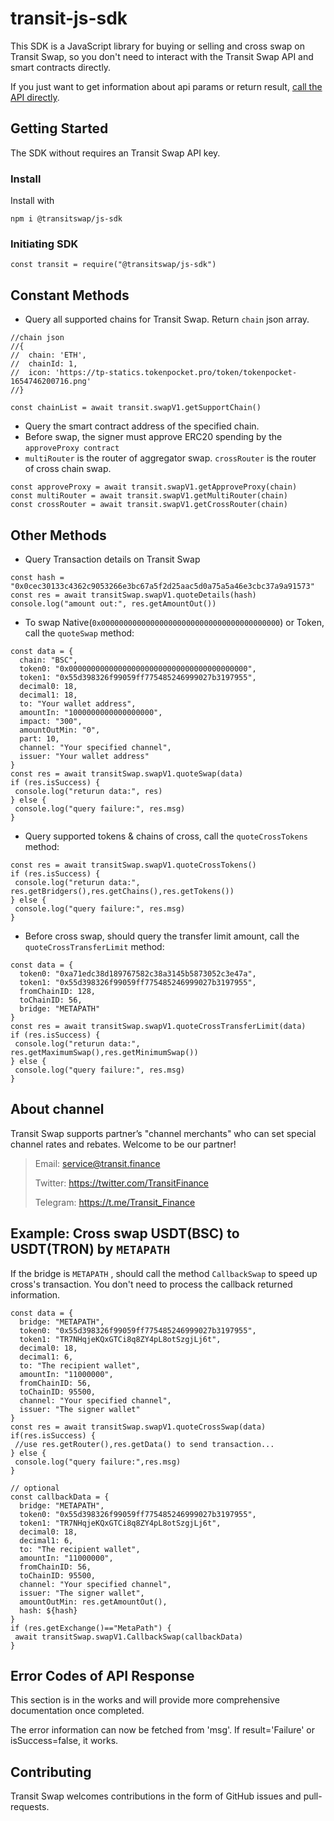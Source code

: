 # transit-js-sdk

This SDK is a JavaScript library for buying or selling and cross swap on Transit Swap, so you don't need to interact with the Transit Swap API and smart contracts directly.

If you just want to get information about api params or return result, [call the API directly](https://docs.transit.finance/transitswap/v/transit-finance-english/).

## Getting Started

The SDK without requires an Transit Swap API key. 

### Install

Install with

```
npm i @transitswap/js-sdk
```

### Initiating SDK

```
const transit = require("@transitswap/js-sdk")
```

## Constant Methods

- Query all supported chains for Transit Swap. Return `chain`  json array.

```
//chain json
//{
//  chain: 'ETH',
//  chainId: 1,
//  icon: 'https://tp-statics.tokenpocket.pro/token/tokenpocket-1654746200716.png'
//}

const chainList = await transit.swapV1.getSupportChain()
```

- Query the smart contract address of the specified chain.
-  Before swap, the signer must approve ERC20 spending by the `approveProxy contract`
- `multiRouter` is the router of aggregator swap. `crossRouter` is the router of cross chain swap.

```
const approveProxy = await transit.swapV1.getApproveProxy(chain)
const multiRouter = await transit.swapV1.getMultiRouter(chain)
const crossRouter = await transit.swapV1.getCrossRouter(chain)
```

## Other Methods

- Query Transaction details on Transit Swap

```
const hash = "0x0cec30133c4362c9053266e3bc67a5f2d25aac5d0a75a5a46e3cbc37a9a91573"
const res = await transitSwap.swapV1.quoteDetails(hash)
console.log("amount out:", res.getAmountOut())
```

- To swap Native(`0x0000000000000000000000000000000000000000`) or Token, call the `quoteSwap` method:

```
const data = {
  chain: "BSC",
  token0: "0x0000000000000000000000000000000000000000",
  token1: "0x55d398326f99059ff775485246999027b3197955",
  decimal0: 18,
  decimal1: 18,
  to: "Your wallet address",
  amountIn: "1000000000000000000",
  impact: "300",
  amountOutMin: "0",
  part: 10,
  channel: "Your specified channel",
  issuer: "Your wallet address"
}
const res = await transitSwap.swapV1.quoteSwap(data)
if (res.isSuccess) {
 console.log("returun data:", res)
} else {
 console.log("query failure:", res.msg)
}
```

- Query supported tokens & chains of cross, call the `quoteCrossTokens` method:

```
const res = await transitSwap.swapV1.quoteCrossTokens()
if (res.isSuccess) {
 console.log("returun data:", res.getBridgers(),res.getChains(),res.getTokens())
} else {
 console.log("query failure:", res.msg)
}
```

- Before cross swap, should query the transfer limit amount, call the `quoteCrossTransferLimit` method:

```
const data = {
  token0: "0xa71edc38d189767582c38a3145b5873052c3e47a",
  token1: "0x55d398326f99059ff775485246999027b3197955",
  fromChainID: 128,
  toChainID: 56,
  bridge: "METAPATH"
}
const res = await transitSwap.swapV1.quoteCrossTransferLimit(data)
if (res.isSuccess) {
 console.log("returun data:", res.getMaximumSwap(),res.getMinimumSwap())
} else {
 console.log("query failure:", res.msg)
}
```

## About channel

Transit Swap supports partner’s "channel merchants" who can set special channel rates and rebates. Welcome to be our partner!

> Email: service@transit.finance
>
> Twitter: https://twitter.com/TransitFinance
>
> Telegram: https://t.me/Transit_Finance

## Example: Cross swap USDT(BSC) to USDT(TRON) by `METAPATH`

If the bridge is `METAPATH` , should call the method `CallbackSwap` to speed up cross's transaction. You don't need to process the callback returned information.

```
const data = {
  bridge: "METAPATH",
  token0: "0x55d398326f99059ff775485246999027b3197955",
  token1: "TR7NHqjeKQxGTCi8q8ZY4pL8otSzgjLj6t",
  decimal0: 18,
  decimal1: 6,
  to: "The recipient wallet",
  amountIn: "11000000",
  fromChainID: 56,
  toChainID: 95500,
  channel: "Your specified channel",
  issuer: "The signer wallet"
}
const res = await transitSwap.swapV1.quoteCrossSwap(data)
if(res.isSuccess) {
 //use res.getRouter(),res.getData() to send transaction... 
} else {
 console.log("query failure:",res.msg)
}

// optional
const callbackData = {
  bridge: "METAPATH",
  token0: "0x55d398326f99059ff775485246999027b3197955",
  token1: "TR7NHqjeKQxGTCi8q8ZY4pL8otSzgjLj6t",
  decimal0: 18,
  decimal1: 6,
  to: "The recipient wallet",
  amountIn: "11000000",
  fromChainID: 56,
  toChainID: 95500,
  channel: "Your specified channel",
  issuer: "The signer wallet",
  amountOutMin: res.getAmountOut(),
  hash: ${hash}
}
if (res.getExchange()=="MetaPath") {
 await transitSwap.swapV1.CallbackSwap(callbackData)
}
```



## Error Codes of API Response

This section is in the works and will provide more comprehensive documentation once completed.

The error information can now be fetched from 'msg'. If result='Failure' or isSuccess=false, it works.

## Contributing

Transit Swap welcomes contributions in the form of GitHub issues and pull-requests.